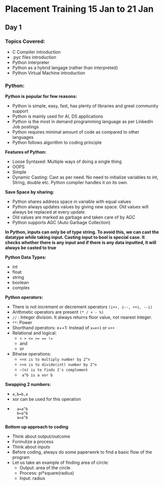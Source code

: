 # Placement Training 15 Jan to 21 Jan

## Day 1
### Topics Covered:
- C Compiler introduction
- .pyc files introduction
- Python interpreter
- Python as a hybrid langage (rather than interpreted)
- Python Virtual Machine introduction

### Python:
**Python is popular for few reasons:**
- Python is simple, easy, fast, has plenty of libraries and great community support
- Python is mainly used for AI, DS applications
- Python is the most in demand programming language as per LinkedIn Job postings
- Python requires minimal amount of code as compared to other languages
- Python follows algorithm to coding principle

**Features of Python:**
- Loose Syntaxed: Multiple ways of doing a single thing
- OOPS
- Simple
- Dynamic Casting: Cast as per need. No need to initialize variables to int, String, double etc. Python compiler handles it on its own.

**Save Space by sharing:**
- Python shares address space in variable with equal values
- Python always updates values by giving new space. Old values will always be replaced at every update.
- Old values are marked as garbage and taken care of by AGC
- Python supports AGC (Auto Garbage Collection)

**In Python, inputs can only be of type string. To avoid this, we can cast the datatype while taking input. Casting input to bool is special case. It checks whether there is any input and if there is any data inputted, it will always be casted to true**

**Python Data Types:**
- int
- float
- string
- boolean
- complex

**Python operators:**
- There is not increment or decrement operators ``(i++, i--, ++i, --i)``
- Arithmetic operators are present ``(* / + - %)``
- ``//`` : Integer division. It always returns floor value, not nearest integer.
- ``**``: Power
- Shorthand operators: x+=1: Instead of ``x=x+1`` or ``x++``
- Relational and logical:
    - ``< > <= >= == !=``
    - and
    - or
- Bitwise operations:
    - `` <<n is to multiply number by 2^n ``
    - `` >>n is to divide(int) number by 2^n ``
    - `` ~(n) is to finds 2's complement ``
    - `` a^b is a xor b``

**Swapping 2 numbers:**
- ``a,b=b,a ``
- xor can be used for this operation
- ```
    a=a^b 
    b=a^b
    a=a^b
    ```
    

**Bottom up approach to coding**
- Think about output/outcome
- Formulize a process
- Think about inputs
- Before coding, always do some paperwork to find a basic flow of the program
- Let us take an example of finding area of circle:
    - Output: area of the circle
    - Process: pi*square(radius)
    - Input: radius